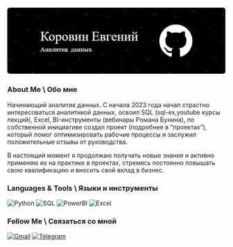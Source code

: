 ![Header](https://github.com/koreugene95/koreugene95/blob/main/github-header-image.png)

### About Me \ Обо мне
Начинающий аналитик данных. С начала 2023 года начал страстно интересоваться аналитикой данных, освоил SQL (sql-ex,youtube курсы лекций), Excel, BI-инструменты (вебинары Романа Бунина), по собственной инициативе создал проект (подробнее в “проектах”), который помог оптимизировать рабочие процессы и заслужил положительные отзывы от руководства. 

В настоящий момент я продолжаю получать новые знания и активно применяю их на практике в проектах, стремясь постоянно повышать свою квалификацию и вносить свой вклад в бизнес.



### Languages & Tools \ Языки и инструменты
![Python](https://img.shields.io/badge/-Python-090909?style=for-the-badge&logo=Python&LogoColor=F8C52C)
![SQL](https://img.shields.io/badge/-SQL-090909?style=for-the-badge&logo=SQL&LogoColor=F8C52C)
![PowerBI](https://img.shields.io/badge/-PowerBI-090909?style=for-the-badge&logo=PowerBI&LogoColor=F8C52C)
![Excel](https://img.shields.io/badge/-Excel-090909?style=for-the-badge&logo=Excel&LogoColor=F8C52C)

### Follow Me \ Связаться со мной
[![Gmail](https://img.shields.io/badge/-mail-090909?style=for-the-badge&logo=Gmail&logoColor=27A0D9)](mailto:koreugene95@ya.ru)
[![Telegram](https://img.shields.io/badge/-Telegram-090909?style=for-the-badge&logo=telegram&logoColor=27A0D9)](https://t.me/koreugene)
